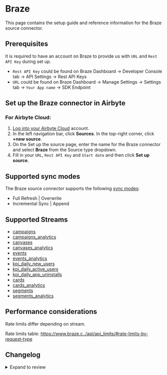 # Braze

This page contains the setup guide and reference information for the Braze source connector.

## Prerequisites

It is required to have an account on Braze to provide us with `URL` and `Rest API Key` during set up.

- `Rest API Key` could be found on Braze Dashboard -> Developer Console tab -> API Settings -> Rest API Keys
- `URL` could be found on Braze Dashboard -> Manage Settings -> Settings tab -> `Your App name` -> SDK Endpoint

## Set up the Braze connector in Airbyte

### For Airbyte Cloud:

1. [Log into your Airbyte Cloud](https://platform/cloud.airbyte.com/workspaces) account.
2. In the left navigation bar, click **Sources**. In the top-right corner, click **+new source**.
3. On the Set up the source page, enter the name for the Braze connector and select **Braze** from the Source type dropdown.
4. Fill in your `URL`, `Rest API Key` and `Start date` and then click **Set up source**.

## Supported sync modes

The Braze source connector supports the following [ sync modes](https://docs.airbyte.com/platform/cloud/core-concepts#connection-sync-modes):

- Full Refresh | Overwrite
- Incremental Sync | Append

## Supported Streams

- [campaigns](https://documenter.getpostman.com/view/4689407/SVYrsdsG?version=latest#f3b0b3ef-04fb-4a31-8570-e6ad88dacb18)
- [campaigns_analytics](https://documenter.getpostman.com/view/4689407/SVYrsdsG?version=latest#c07b5ebd-0246-471e-b154-416d63ae28a1)
- [canvases](https://documenter.getpostman.com/view/4689407/SVYrsdsG?version=latest#e6c150d7-fceb-4b10-91e2-a9ca4d5806d1)
- [canvases_analytics](https://documenter.getpostman.com/view/4689407/SVYrsdsG?version=latest#0fd61e93-7edf-4d87-a8dc-052420aefb73)
- [events](https://documenter.getpostman.com/view/4689407/SVYrsdsG?version=latest#93ecd8a5-305d-4b72-ae33-2d74983255c1)
- [events_analytics](https://documenter.getpostman.com/view/4689407/SVYrsdsG?version=latest#0bd1ab63-d1a5-4301-8d17-246cf24a178c)
- [kpi_daily_new_users](https://documenter.getpostman.com/view/4689407/SVYrsdsG?version=latest#07756c39-cfa0-40a0-8101-03f8791cec01)
- [kpi_daily_active_users](https://documenter.getpostman.com/view/4689407/SVYrsdsG?version=latest#90a64560-65aa-4f71-a8ef-1edf49321986)
- [kpi_daily_app_uninstalls](https://documenter.getpostman.com/view/4689407/SVYrsdsG?version=latest#59c4d592-3e77-42f8-8ff1-d5d250acbeae)
- [cards](https://documenter.getpostman.com/view/4689407/SVYrsdsG?version=latest#9fa7a3bc-4a02-4de2-bc4c-8f111750665e)
- [cards_analytics](https://documenter.getpostman.com/view/4689407/SVYrsdsG?version=latest#9cdc3b1e-641e-4d62-b9e8-42d04ee9d4d8)
- [segments](https://documenter.getpostman.com/view/4689407/SVYrsdsG?version=latest#1349e6f4-3ce7-4e60-b3e9-951c99c0993f)
- [segments_analytics](https://documenter.getpostman.com/view/4689407/SVYrsdsG?version=latest#62d9d142-cdec-4aea-a287-c13efea7415e)

## Performance considerations

Rate limits differ depending on stream.

Rate limits table: https://www.braze.c../api/api_limits/#rate-limits-by-request-type

## Changelog

<details>
  <summary>Expand to review</summary>

| Version | Date       | Pull Request                                             | Subject                                                            |
| :------ | :--------- | :------------------------------------------------------- | :----------------------------------------------------------------- |
| 0.4.9 | 2025-04-05 | [57132](https://github.com/airbytehq/airbyte/pull/57132) | Update dependencies |
| 0.4.8 | 2025-03-29 | [56574](https://github.com/airbytehq/airbyte/pull/56574) | Update dependencies |
| 0.4.7 | 2025-03-22 | [56122](https://github.com/airbytehq/airbyte/pull/56122) | Update dependencies |
| 0.4.6 | 2025-03-08 | [55410](https://github.com/airbytehq/airbyte/pull/55410) | Update dependencies |
| 0.4.5 | 2025-03-01 | [54858](https://github.com/airbytehq/airbyte/pull/54858) | Update dependencies |
| 0.4.4 | 2025-02-22 | [54275](https://github.com/airbytehq/airbyte/pull/54275) | Update dependencies |
| 0.4.3 | 2025-02-15 | [53870](https://github.com/airbytehq/airbyte/pull/53870) | Update dependencies |
| 0.4.2 | 2025-02-08 | [53426](https://github.com/airbytehq/airbyte/pull/53426) | Update dependencies |
| 0.4.1 | 2025-02-01 | [52922](https://github.com/airbytehq/airbyte/pull/52922) | Update dependencies |
| 0.4.0 | 2024-10-24 | [47329](https://github.com/airbytehq/airbyte/pull/47329) | Migrate to Manifest-only |
| 0.3.0 | 2023-11-04 | [31857](https://github.com/airbytehq/airbyte/pull/31857) | Add Campaigns, Canvases, Segments Details Streams |
| 0.2.0 | 2023-10-28 | [31607](https://github.com/airbytehq/airbyte/pull/31607) | Fix CanvasAnalytics Stream Null Data for step_stats, variant_stats |
| 0.1.4 | 2023-11-03 | [20520](https://github.com/airbytehq/airbyte/pull/20520) | Fix integration tests |
| 0.1.3 | 2022-12-15 | [20520](https://github.com/airbytehq/airbyte/pull/20520) | The Braze connector born |

</details>
